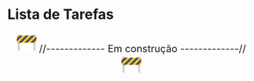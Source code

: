 <h1> Lista de Tarefas </h1>

<p style='font-size: 20px' align='center'> 
    <img height='40px' src='./public/under-construction.png'>
    //------------- Em construção -------------//
    <img height='40px' src='./public/under-construction.png'> 
</p>
